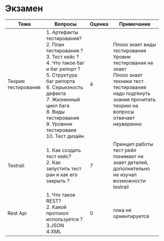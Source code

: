 Экзамен
==
| Тема                           | Вопросы                                                                                                                                            | Оценка | Примечание |
|--------------------------------|----------------------------------------------------------------------------------------------------------------------------------------------------|--------|------------|
| Теория тестирования                  | 1. Артефакты тестирования?<br/>2. План тестирования ?<br/>3. Тест кейс ?<br/>4. Что такое баг и баг репорт ?<br/>5. Структура баг репорта<br/>6. Серьезность дефекта <br/>7. Жизненный цикл бага<br/>8. Виды тестирования <br/>9. Уровнни тестироваия <br/>10. Тест дизайн  |   4     |   Плохо знает виды тестирования<br/>Уровни тестирования не знает<br/>Плохо знает техники тест тестирования<br/>надо подтянуть знания прочитать теорию на вопросы отвечает неуверенно         |
| Testrail         | 1. Как создать тест кейс?<br/>2. Как запустить тест ран и как его закрыть ?                                                          |   7     |      Принцип работы тест рейл понимает не знает деталей,<br/>дополнительно не изучал возможности testrail      |
| Rest Api         | 1. Что такое REST?<br/>2. Какой протокол используется ?<br/>3.JSON<br/>4.XML                                                    |    0    |    пока не ориентируется        |

